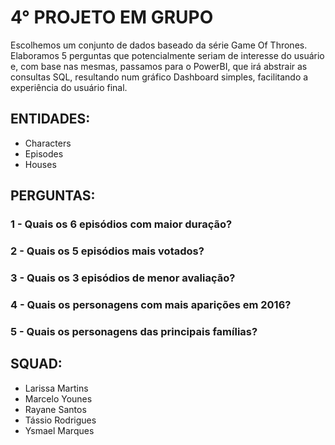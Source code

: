 # 4° PROJETO EM GRUPO

Escolhemos um conjunto de dados baseado da série Game Of Thrones. Elaboramos 5 perguntas que potencialmente seriam de interesse do usuário e, com base nas mesmas, passamos para o PowerBI, que irá abstrair as consultas SQL, resultando num gráfico Dashboard simples, facilitando a experiência do usuário final.

## ENTIDADES:

- Characters
- Episodes
- Houses 

## PERGUNTAS:

### 1 - Quais os 6 episódios com maior duração?

### 2 - Quais os 5 episódios mais votados?

### 3 - Quais os 3 episódios de menor avaliação?

### 4 - Quais os personagens com mais aparições em 2016?

### 5 - Quais os personagens das principais famílias?


## SQUAD:
- Larissa Martins
- Marcelo Younes
- Rayane Santos
- Tássio Rodrigues
- Ysmael Marques
